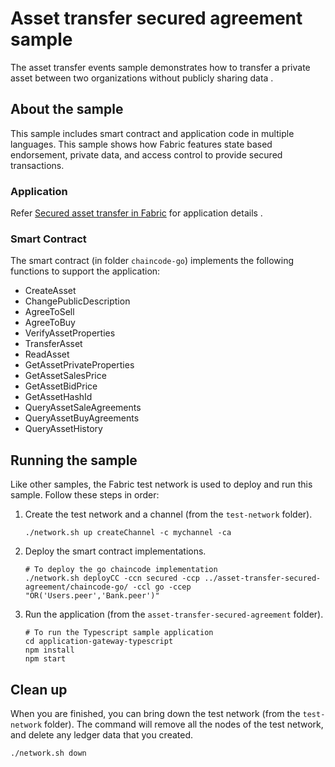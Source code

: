 # Asset transfer secured agreement sample

The asset transfer events sample demonstrates how to transfer a private asset between two organizations without publicly sharing data .

## About the sample

This sample includes smart contract and application code in multiple languages. This sample shows how Fabric features state based endorsement, private data, and access control to provide secured transactions.

### Application

Refer [Secured asset transfer in Fabric](https://hyperledger-fabric.readthedocs.io/en/latest/secured_asset_transfer/secured_private_asset_transfer_tutorial.html) for application details .

### Smart Contract

The smart contract (in folder `chaincode-go`) implements the following functions to support the application:

- CreateAsset
- ChangePublicDescription
- AgreeToSell
- AgreeToBuy
- VerifyAssetProperties
- TransferAsset
- ReadAsset
- GetAssetPrivateProperties
- GetAssetSalesPrice
- GetAssetBidPrice
- GetAssetHashId
- QueryAssetSaleAgreements
- QueryAssetBuyAgreements
- QueryAssetHistory

## Running the sample

Like other samples, the Fabric test network is used to deploy and run this sample. Follow these steps in order:

1. Create the test network and a channel (from the `test-network` folder).

   ```
   ./network.sh up createChannel -c mychannel -ca
   ```

1. Deploy the smart contract implementations.

   ```
   # To deploy the go chaincode implementation
   ./network.sh deployCC -ccn secured -ccp ../asset-transfer-secured-agreement/chaincode-go/ -ccl go -ccep "OR('Users.peer','Bank.peer')"
   ```

1. Run the application (from the `asset-transfer-secured-agreement` folder).
   ```
   # To run the Typescript sample application
   cd application-gateway-typescript
   npm install
   npm start
   ```

## Clean up

When you are finished, you can bring down the test network (from the `test-network` folder). The command will remove all the nodes of the test network, and delete any ledger data that you created.

```
./network.sh down
```
